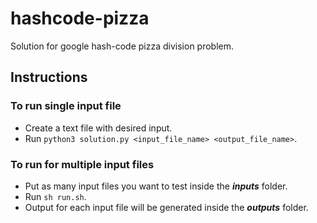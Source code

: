 # hashcode-pizza
Solution for google hash-code pizza division problem.

## Instructions

### To run single input file
* Create a text file with desired input.
* Run `python3 solution.py <input_file_name> <output_file_name>`.

### To run for multiple input files
* Put as many input files you want to test inside the ***inputs*** folder.
* Run `sh run.sh`.
* Output for each input file will be generated inside the ***outputs*** folder.
